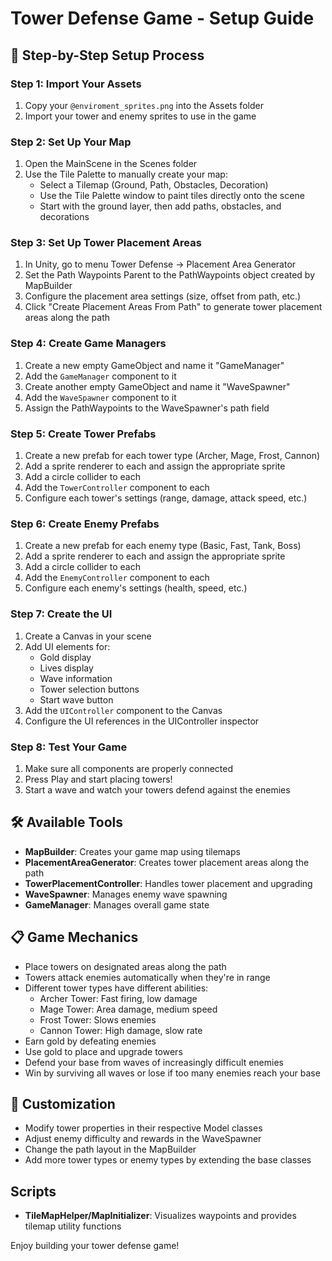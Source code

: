 # Tower Defense Game - Setup Guide

## 🧩 Step-by-Step Setup Process

### Step 1: Import Your Assets
1. Copy your `@enviroment_sprites.png` into the Assets folder
2. Import your tower and enemy sprites to use in the game

### Step 2: Set Up Your Map
1. Open the MainScene in the Scenes folder
2. Use the Tile Palette to manually create your map:
   - Select a Tilemap (Ground, Path, Obstacles, Decoration)
   - Use the Tile Palette window to paint tiles directly onto the scene
   - Start with the ground layer, then add paths, obstacles, and decorations

### Step 3: Set Up Tower Placement Areas
1. In Unity, go to menu Tower Defense → Placement Area Generator
2. Set the Path Waypoints Parent to the PathWaypoints object created by MapBuilder
3. Configure the placement area settings (size, offset from path, etc.)
4. Click "Create Placement Areas From Path" to generate tower placement areas along the path

### Step 4: Create Game Managers
1. Create a new empty GameObject and name it "GameManager"
2. Add the `GameManager` component to it
3. Create another empty GameObject and name it "WaveSpawner"
4. Add the `WaveSpawner` component to it
5. Assign the PathWaypoints to the WaveSpawner's path field

### Step 5: Create Tower Prefabs
1. Create a new prefab for each tower type (Archer, Mage, Frost, Cannon)
2. Add a sprite renderer to each and assign the appropriate sprite
3. Add a circle collider to each
4. Add the `TowerController` component to each
5. Configure each tower's settings (range, damage, attack speed, etc.)

### Step 6: Create Enemy Prefabs
1. Create a new prefab for each enemy type (Basic, Fast, Tank, Boss)
2. Add a sprite renderer to each and assign the appropriate sprite
3. Add a circle collider to each
4. Add the `EnemyController` component to each
5. Configure each enemy's settings (health, speed, etc.)

### Step 7: Create the UI
1. Create a Canvas in your scene
2. Add UI elements for:
   - Gold display
   - Lives display
   - Wave information
   - Tower selection buttons
   - Start wave button
3. Add the `UIController` component to the Canvas
4. Configure the UI references in the UIController inspector

### Step 8: Test Your Game
1. Make sure all components are properly connected
2. Press Play and start placing towers!
3. Start a wave and watch your towers defend against the enemies

## 🛠️ Available Tools

- **MapBuilder**: Creates your game map using tilemaps
- **PlacementAreaGenerator**: Creates tower placement areas along the path
- **TowerPlacementController**: Handles tower placement and upgrading
- **WaveSpawner**: Manages enemy wave spawning
- **GameManager**: Manages overall game state

## 📋 Game Mechanics

- Place towers on designated areas along the path
- Towers attack enemies automatically when they're in range
- Different tower types have different abilities:
  - Archer Tower: Fast firing, low damage
  - Mage Tower: Area damage, medium speed
  - Frost Tower: Slows enemies
  - Cannon Tower: High damage, slow rate
- Earn gold by defeating enemies
- Use gold to place and upgrade towers
- Defend your base from waves of increasingly difficult enemies
- Win by surviving all waves or lose if too many enemies reach your base

## 🧪 Customization

- Modify tower properties in their respective Model classes
- Adjust enemy difficulty and rewards in the WaveSpawner
- Change the path layout in the MapBuilder
- Add more tower types or enemy types by extending the base classes

## Scripts
- **TileMapHelper/MapInitializer**: Visualizes waypoints and provides tilemap utility functions

Enjoy building your tower defense game! 